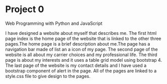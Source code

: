 # Project 0

Web Programming with Python and JavaScript

I have designed a website about myself that describes me.
The first html page index is the home page of the website that is linked to the other three pages.The home page is a brief description about me.The page has a navigation bar made of list an a icon of my page.
The second page of the website is all about my carrier choices and my professional life.
The third page is about my interests and it uses a table grid model using bootstrap 4.
The last page of the website is my contact details and I have used a bootstrap component of alert in the page.
All of the pages are linked to a style.css file to give design to the pages.